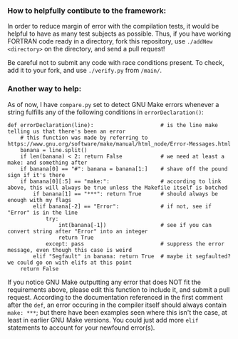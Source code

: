 ### How to helpfully contibute to the framework:
In order to reduce margin of error with the compilation tests, it would be helpful to have as many test subjects as possible. Thus, if you have working FORTRAN code ready in a directory, fork this repository, use `./addNew <directory>` on the directory, and send a pull request! 

Be careful not to submit any code with race conditions present. To check, add it to your fork, and use `./verify.py` from `/main/`.

### Another way to help:
As of now, I have `compare.py` set to detect GNU Make errors whenever a string fulfills any of the following conditions in `errorDeclaration()`:

```Python3
def errorDeclaration(line):                     # is the line make telling us that there's been an error
    # this function was made by referring to https://www.gnu.org/software/make/manual/html_node/Error-Messages.html
    banana = line.split()
    if len(banana) < 2: return False            # we need at least a make: and something after
    if banana[0] == "#": banana = banana[1:]    # shave off the pound sign if it's there
    if banana[0][:5] == "make:":                # according to link above, this will always be true unless the Makefile itself is botched
        if banana[1] == "***": return True      # should always be enough with my flags
        elif banana[-2] == "Error":             # if not, see if "Error" is in the line
            try: 
                int(banana[-1])                 # see if you can convert string after "Error" into an integer
                return True 
            except: pass                        # suppress the error message, even though this case is weird
        elif "Segfault" in banana: return True  # maybe it segfaulted? we could go on with elifs at this point
    return False
```

If you notice GNU Make outputting any error that does NOT fit the requirements above, please edit this function to include it, and submit a pull request. According to the documentation referenced in the first comment after the `def`, an error occuring in the compiler itself should always contain `make: ***`; but there have been examples seen where this isn't the case, at least in earlier GNU Make versions. You could just add more `elif` statements to account for your newfound error(s).
